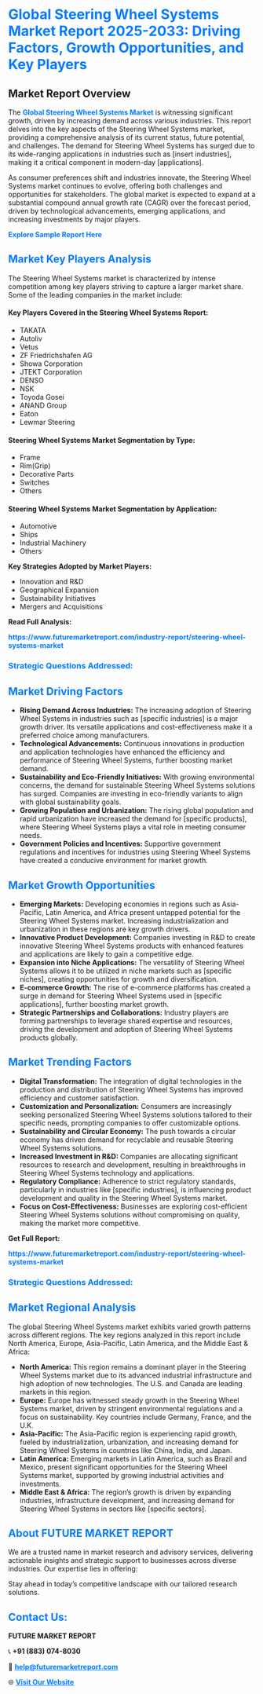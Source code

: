 <h1 style="color: #007BFF;">Global Steering Wheel Systems Market Report 2025-2033: Driving Factors, Growth Opportunities, and Key Players</h1>

<section id="overview">
<h2>Market Report Overview</h2>
<p>The <a href="https://www.futuremarketreport.com/industry-report/steering-wheel-systems-market" style="color: #007BFF; text-decoration: none;"><strong>Global Steering Wheel Systems Market</strong></a> is witnessing significant growth, driven by increasing demand across various industries. This report delves into the key aspects of the Steering Wheel Systems market, providing a comprehensive analysis of its current status, future potential, and challenges. The demand for Steering Wheel Systems has surged due to its wide-ranging applications in industries such as [insert industries], making it a critical component in modern-day [applications].</p>
<p>As consumer preferences shift and industries innovate, the Steering Wheel Systems market continues to evolve, offering both challenges and opportunities for stakeholders. The global market is expected to expand at a substantial compound annual growth rate (CAGR) over the forecast period, driven by technological advancements, emerging applications, and increasing investments by major players.</p>
</section>

<section id="overview">
<p><a href="https://www.futuremarketreport.com/request-sample/reportId=59264" style="color: #007BFF; text-decoration: none;"><strong>Explore Sample Report Here</strong></a></p>
</section>

<section id="key-players">
<h2 style="color: #007BFF;">Market Key Players Analysis</h2>
<p>The Steering Wheel Systems market is characterized by intense competition among key players striving to capture a larger market share. Some of the leading companies in the market include:</p>
<h4>Key Players Covered in the Steering Wheel Systems Report:</h4>
<ul><li>TAKATA</li><li>Autoliv</li><li>Vetus</li><li>ZF Friedrichshafen AG</li><li>Showa Corporation</li><li>JTEKT Corporation</li><li>DENSO</li><li>NSK</li><li>Toyoda Gosei</li><li>ANAND Group</li><li>Eaton</li><li>Lewmar Steering</li></ul>
<h4>Steering Wheel Systems Market Segmentation by Type:</h4>
<ul><li>Frame</li><li>Rim(Grip)</li><li>Decorative Parts</li><li>Switches</li><li>Others</li></ul>

<h4>Steering Wheel Systems Market Segmentation by Application:</h4>
<ul><li>Automotive</li><li>Ships</li><li>Industrial Machinery</li><li>Others</li></ul>
<p><strong>Key Strategies Adopted by Market Players:</strong></p>
<ul>
<li>Innovation and R&D</li>
<li>Geographical Expansion</li>
<li>Sustainability Initiatives</li>
<li>Mergers and Acquisitions</li>
</ul>
</section>

<section>
<p><strong>Read Full Analysis: </strong></p><a href="https://www.futuremarketreport.com/industry-report/steering-wheel-systems-market" style="color: #007BFF; text-decoration: none;"><strong>https://www.futuremarketreport.com/industry-report/steering-wheel-systems-market</strong></a>
<h3 style="color: #007BFF;">Strategic Questions Addressed:</h3>
</section>

<section id="driving-factors">
<h2 style="color: #007BFF;">Market Driving Factors</h2>
<ul>
<li><strong>Rising Demand Across Industries:</strong> The increasing adoption of Steering Wheel Systems in industries such as [specific industries] is a major growth driver. Its versatile applications and cost-effectiveness make it a preferred choice among manufacturers.</li>
<li><strong>Technological Advancements:</strong> Continuous innovations in production and application technologies have enhanced the efficiency and performance of Steering Wheel Systems, further boosting market demand.</li>
<li><strong>Sustainability and Eco-Friendly Initiatives:</strong> With growing environmental concerns, the demand for sustainable Steering Wheel Systems solutions has surged. Companies are investing in eco-friendly variants to align with global sustainability goals.</li>
<li><strong>Growing Population and Urbanization:</strong> The rising global population and rapid urbanization have increased the demand for [specific products], where Steering Wheel Systems plays a vital role in meeting consumer needs.</li>
<li><strong>Government Policies and Incentives:</strong> Supportive government regulations and incentives for industries using Steering Wheel Systems have created a conducive environment for market growth.</li>
</ul>
</section>

<section id="growth-opportunities">
<h2 style="color: #007BFF;">Market Growth Opportunities</h2>
<ul>
<li><strong>Emerging Markets:</strong> Developing economies in regions such as Asia-Pacific, Latin America, and Africa present untapped potential for the Steering Wheel Systems market. Increasing industrialization and urbanization in these regions are key growth drivers.</li>
<li><strong>Innovative Product Development:</strong> Companies investing in R&D to create innovative Steering Wheel Systems products with enhanced features and applications are likely to gain a competitive edge.</li>
<li><strong>Expansion into Niche Applications:</strong> The versatility of Steering Wheel Systems allows it to be utilized in niche markets such as [specific niches], creating opportunities for growth and diversification.</li>
<li><strong>E-commerce Growth:</strong> The rise of e-commerce platforms has created a surge in demand for Steering Wheel Systems used in [specific applications], further boosting market growth.</li>
<li><strong>Strategic Partnerships and Collaborations:</strong> Industry players are forming partnerships to leverage shared expertise and resources, driving the development and adoption of Steering Wheel Systems products globally.</li>
</ul>
</section>

<section id="trending-factors">
<h2 style="color: #007BFF;">Market Trending Factors</h2>
<ul>
<li><strong>Digital Transformation:</strong> The integration of digital technologies in the production and distribution of Steering Wheel Systems has improved efficiency and customer satisfaction.</li>
<li><strong>Customization and Personalization:</strong> Consumers are increasingly seeking personalized Steering Wheel Systems solutions tailored to their specific needs, prompting companies to offer customizable options.</li>
<li><strong>Sustainability and Circular Economy:</strong> The push towards a circular economy has driven demand for recyclable and reusable Steering Wheel Systems solutions.</li>
<li><strong>Increased Investment in R&D:</strong> Companies are allocating significant resources to research and development, resulting in breakthroughs in Steering Wheel Systems technology and applications.</li>
<li><strong>Regulatory Compliance:</strong> Adherence to strict regulatory standards, particularly in industries like [specific industries], is influencing product development and quality in the Steering Wheel Systems market.</li>
<li><strong>Focus on Cost-Effectiveness:</strong> Businesses are exploring cost-efficient Steering Wheel Systems solutions without compromising on quality, making the market more competitive.</li>
</ul>
</section>

<section>
<p><strong>Get Full Report: </strong></p><a href="https://www.futuremarketreport.com/industry-report/steering-wheel-systems-market" style="color: #007BFF; text-decoration: none;"><strong>https://www.futuremarketreport.com/industry-report/steering-wheel-systems-market</strong></a>
<h3 style="color: #007BFF;">Strategic Questions Addressed:</h3>
</section>


<section id="regional-analysis">
<h2 style="color: #007BFF;">Market Regional Analysis</h2>
<p>The global Steering Wheel Systems market exhibits varied growth patterns across different regions. The key regions analyzed in this report include North America, Europe, Asia-Pacific, Latin America, and the Middle East & Africa:</p>
<ul>
<li><strong>North America:</strong> This region remains a dominant player in the Steering Wheel Systems market due to its advanced industrial infrastructure and high adoption of new technologies. The U.S. and Canada are leading markets in this region.</li>
<li><strong>Europe:</strong> Europe has witnessed steady growth in the Steering Wheel Systems market, driven by stringent environmental regulations and a focus on sustainability. Key countries include Germany, France, and the U.K.</li>
<li><strong>Asia-Pacific:</strong> The Asia-Pacific region is experiencing rapid growth, fueled by industrialization, urbanization, and increasing demand for Steering Wheel Systems in countries like China, India, and Japan.</li>
<li><strong>Latin America:</strong> Emerging markets in Latin America, such as Brazil and Mexico, present significant opportunities for the Steering Wheel Systems market, supported by growing industrial activities and investments.</li>
<li><strong>Middle East & Africa:</strong> The region’s growth is driven by expanding industries, infrastructure development, and increasing demand for Steering Wheel Systems in sectors like [specific sectors].</li>
</ul>
</section>

<footer>
<h2 style="color: #007BFF;">About FUTURE MARKET REPORT</h2>
<p>We are a trusted name in market research and advisory services, delivering actionable insights and strategic support to businesses across diverse industries. Our expertise lies in offering:</p>

<p>Stay ahead in today’s competitive landscape with our tailored research solutions.</p>

<h2 style="color: #007BFF;">Contact Us:</h2>
<p><strong>FUTURE MARKET REPORT</strong></p>
<p>📞 <strong>+91 (883) 074-8030</strong></p>
<p>📧 <strong><a href="mailto:help@futuremarketreport.com" style="color: #007BFF;">help@futuremarketreport.com</a></strong></p>
<p>🌐 <strong><a href="https://www.futuremarketreport.com/" style="color: #007BFF;">Visit Our Website</a></strong></p>
</footer>